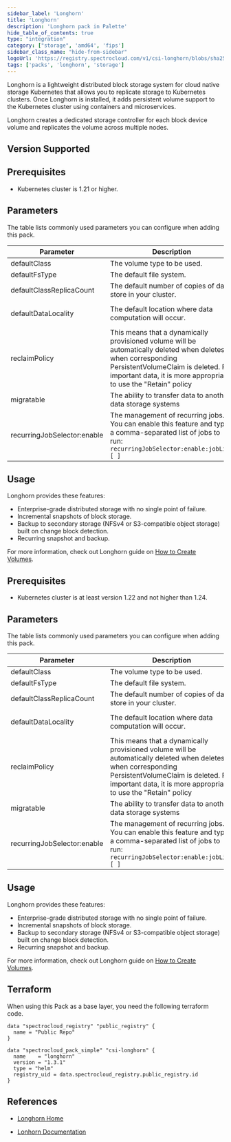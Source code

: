```yaml
---
sidebar_label: 'Longhorn'
title: 'Longhorn'
description: 'Longhorn pack in Palette'
hide_table_of_contents: true
type: "integration"
category: ["storage", 'amd64', 'fips']
sidebar_class_name: "hide-from-sidebar"
logoUrl: 'https://registry.spectrocloud.com/v1/csi-longhorn/blobs/sha256:8257bd6697941139cea8ace907e25b3859cb8de48f965a5b6011d518cad0a2db?type=image/png'
tags: ['packs', 'longhorn', 'storage']
---
```


Longhorn is a lightweight distributed block storage system for cloud native storage Kubernetes that allows you to replicate storage to Kubernetes clusters. Once Longhorn is installed, it adds persistent volume support to the Kubernetes cluster using containers and microservices.

Longhorn creates a dedicated storage controller for each block device volume and replicates the volume across multiple nodes.

## Version Supported

<Tabs queryString="versions">

<TabItem label="1.4.x" value="1.4.x">


## Prerequisites

- Kubernetes cluster is 1.21 or higher.

## Parameters

The table lists commonly used parameters you can configure when adding this pack.

| Parameter                | Description                                            | Default                                     |
|-------------------------|--------------------------------------------------------|---------------------------------------------|
| defaultClass            | The volume type to be used. | `true` |
| defaultFsType           | The default file system.    | `ext4` |
| defaultClassReplicaCount| The default number of copies of data store in your cluster.   | `3`         |
| defaultDataLocality     | The default location where data computation will occur. | `disabled` Best effort |
| reclaimPolicy           | This means that a dynamically provisioned volume will be automatically deleted when deletes when corresponding PersistentVolumeClaim is deleted. For important data, it is more appropriate to use the "Retain" policy | `Delete`  |
| migratable              | The ability to transfer data to another data storage systems | `false`   |
| recurringJobSelector:enable    | The management of recurring jobs. You can enable this feature and type a comma-separated list of jobs to run: `recurringJobSelector:enable:jobList [ ]`  | `false`   |

## Usage

Longhorn provides these features:

- Enterprise-grade distributed storage with no single point of failure.
- Incremental snapshots of block storage.
- Backup to secondary storage (NFSv4 or S3-compatible object storage) built on change block detection.
- Recurring snapshot and backup.

For more information, check out Longhorn guide on [How to Create Volumes](https://longhorn.io/docs/1.4.0/volumes-and-nodes/create-volumes/).

</TabItem>

<TabItem label="1.3.x" value="1.3.x">


## Prerequisites

- Kubernetes cluster is at least version 1.22 and not higher than 1.24.

## Parameters

The table lists commonly used parameters you can configure when adding this pack.

| Parameter                | Description                                            | Default                                     |
|-------------------------|--------------------------------------------------------|---------------------------------------------|
| defaultClass            | The volume type to be used. | `true` |
| defaultFsType           | The default file system.    | `ext4` |
| defaultClassReplicaCount| The default number of copies of data store in your cluster.   | `3`         |
| defaultDataLocality     | The default location where data computation will occur. | `disabled` Best effort |
| reclaimPolicy           | This means that a dynamically provisioned volume will be automatically deleted when deletes when corresponding PersistentVolumeClaim is deleted. For important data, it is more appropriate to use the "Retain" policy | `Delete`  |
| migratable              | The ability to transfer data to another data storage systems | `false`   |
| recurringJobSelector:enable    | The management of recurring jobs. You can enable this feature and type a comma-separated list of jobs to run: `recurringJobSelector:enable:jobList [ ]`  | `false`   |

## Usage

Longhorn provides these features:

- Enterprise-grade distributed storage with no single point of failure.
- Incremental snapshots of block storage.
- Backup to secondary storage (NFSv4 or S3-compatible object storage) built on change block detection.
- Recurring snapshot and backup.

For more information, check out Longhorn guide on [How to Create Volumes](https://longhorn.io/docs/1.4.0/volumes-and-nodes/create-volumes/).

</TabItem>
</Tabs>

## Terraform

When using this Pack as a base layer, you need the following terraform code.

```hcl
data "spectrocloud_registry" "public_registry" {
  name = "Public Repo"
}

data "spectrocloud_pack_simple" "csi-longhorn" {
  name    = "longhorn"
  version = "1.3.1"
  type = "helm"
  registry_uid = data.spectrocloud_registry.public_registry.id
}
```


## References

- [Longhorn Home](https://longhorn.io/)

- [Lonhorn Documentation](https://longhorn.io/docs)

